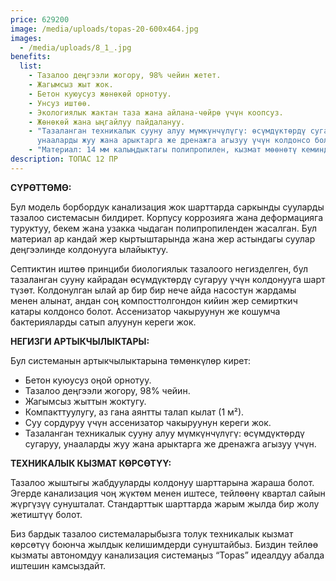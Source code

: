 ```yaml
---
price: 629200
image: /media/uploads/topas-20-600x464.jpg
images:
  - /media/uploads/8_1_.jpg
benefits:
  list:
    - Тазалоо деңгээли жогору, 98% чейин жетет.
    - Жагымсыз жыт жок.
    - Бетон куюусуз жөнөкөй орнотуу.
    - Унсуз иштөө.
    - Экологиялык жактан таза жана айлана-чөйрө үчүн коопсуз.
    - Жөнөкөй жана ыңгайлуу пайдалануу.
    - "Тазаланган техникалык сууну алуу мүмкүнчүлүгү: өсүмдүктөрдү сугаруу,
      унааларды жуу жана арыктарга же дренажга агызуу үчүн колдонсо болот."
    - "Материал: 14 мм калыңдыктагы полипропилен, кызмат мөөнөтү кеминде 50 жыл."
description: ТОПАС 12 ПР
---
```




**СҮРӨТТӨМӨ:**

Бул модель борбордук канализация жок шарттарда саркынды сууларды тазалоо системасын билдирет. Корпусу коррозияга жана деформацияга туруктуу, бекем жана узакка чыдаган полипропиленден жасалган. Бул материал ар кандай жер кыртыштарында жана жер астындагы суулар деңгээлинде колдонууга ылайыктуу.

Септиктин иштөө принциби биологиялык тазалоого негизделген, бул тазаланган сууну кайрадан өсүмдүктөрдү сугаруу үчүн колдонууга шарт түзөт. Колдонулган ылай ар бир бир нече айда насостун жардамы менен алынат, андан соң компосттолгондон кийин жер семирткич катары колдонсо болот. Ассенизатор чакыруунун же кошумча бактерияларды сатып алуунун кереги жок.

**НЕГИЗГИ АРТЫКЧЫЛЫКТАРЫ:**

Бул системанын артыкчылыктарына төмөнкүлөр кирет:

* Бетон куюусуз оңой орнотуу.
* Тазалоо деңгээли жогору, 98% чейин.
* Жагымсыз жыттын жоктугу.
* Компакттуулугу, аз гана аянтты талап кылат (1 м²).
* Суу сордуруу үчүн ассенизатор чакыруунун кереги жок.
* Тазаланган техникалык сууну алуу мүмкүнчүлүгү: өсүмдүктөрдү сугаруу, унааларды жуу жана арыктарга же дренажга агызуу үчүн.

**ТЕХНИКАЛЫК КЫЗМАТ КӨРСӨТҮҮ:**

Тазалоо жыштыгы жабдууларды колдонуу шарттарына жараша болот. Эгерде канализация чоң жүктөм менен иштесе, тейлөөнү квартал сайын жүргүзүү сунушталат. Стандарттык шарттарда жарым жылда бир жолу жетиштүү болот.

Биз бардык тазалоо системаларыбызга толук техникалык кызмат көрсөтүү боюнча жылдык келишимдерди сунуштайбыз. Биздин тейлөө кызматы автономдуу канализация системаңыз “Topas” идеалдуу абалда иштешин камсыздайт.

